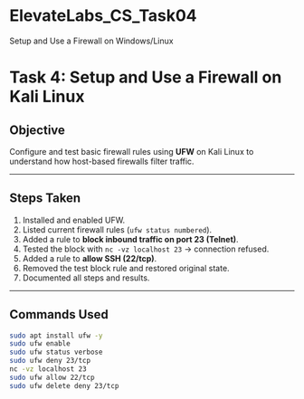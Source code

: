 # ElevateLabs_CS_Task04
Setup and Use a Firewall on Windows/Linux
# Task 4: Setup and Use a Firewall on Kali Linux

## Objective
Configure and test basic firewall rules using **UFW** on Kali Linux to understand how host-based firewalls filter traffic.

---

## Steps Taken
1. Installed and enabled UFW.
2. Listed current firewall rules (`ufw status numbered`).
3. Added a rule to **block inbound traffic on port 23 (Telnet)**.
4. Tested the block with `nc -vz localhost 23` → connection refused.
5. Added a rule to **allow SSH (22/tcp)**.
6. Removed the test block rule and restored original state.
7. Documented all steps and results.

---

## Commands Used
```bash
sudo apt install ufw -y
sudo ufw enable
sudo ufw status verbose
sudo ufw deny 23/tcp
nc -vz localhost 23
sudo ufw allow 22/tcp
sudo ufw delete deny 23/tcp
